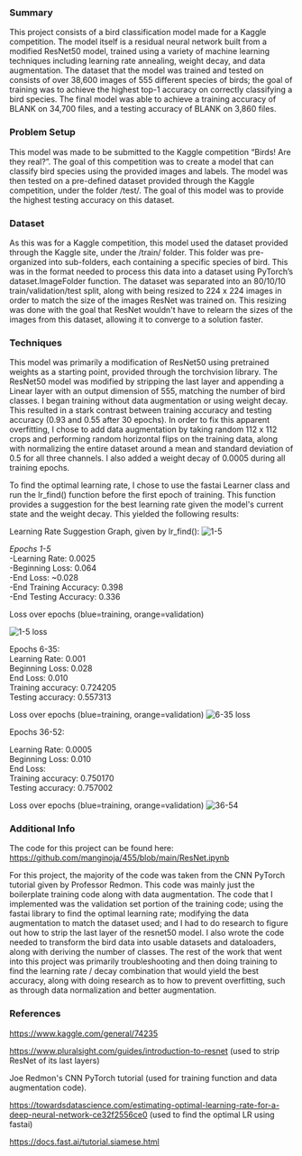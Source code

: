 ### Summary

This project consists of a bird classification model made for a Kaggle competition.  The model itself is a residual neural network built from a modified ResNet50 model, trained using a variety of machine learning techniques including learning rate annealing, weight decay, and data augmentation.  The dataset that the model was trained and tested on consists of over 38,600 images of 555 different species of birds; the goal of training was to achieve the highest top-1 accuracy on correctly classifying a bird species. The final model was able to achieve a training accuracy of BLANK on 34,700 files, and a testing accuracy of BLANK on 3,860 files.

### Problem Setup

This model was made to be submitted to the Kaggle competition “Birds! Are they real?”.  The goal of this competition was to create a model that can classify bird species using the provided images and labels.  The model was then tested on a pre-defined dataset provided through the Kaggle competition, under the folder /test/.  The goal of this model was to provide the highest testing accuracy on this dataset.  

### Dataset

As this was for a Kaggle competition, this model used the dataset provided through the Kaggle site, under the /train/ folder. This folder was pre-organized into sub-folders, each containing a specific species of bird. This was in the format needed to process this data into a dataset using PyTorch’s dataset.ImageFolder function. The dataset was separated into an 80/10/10 train/validation/test split, along with being resized to 224 x 224 images in order to match the size of the images ResNet was trained on. This resizing was done with the goal that ResNet wouldn't have to relearn the sizes of the images from this dataset, allowing it to converge to a solution faster.

### Techniques

This model was primarily a modification of ResNet50 using pretrained weights as a starting point, provided through the torchvision library. The ResNet50 model was modified by stripping the last layer and appending a Linear layer with an output dimension of 555, matching the number of bird classes. I began training without data augmentation or using weight decay.  This resulted in a stark contrast between training accuracy and testing accuracy (0.93 and 0.55 after 30 epochs). In order to fix this apparent overfitting, I chose to add data augmentation by taking random 112 x 112 crops and performing random horizontal flips on the training data, along with normalizing the entire dataset around a mean and standard deviation of 0.5 for all three channels.  I also added a weight decay of 0.0005 during all training epochs. 

To find the optimal learning rate, I chose to use the fastai Learner class and run the lr_find() function before the first epoch of training. This function provides a suggestion for the best learning rate given the model's current state and the weight decay. This yielded the following results:

Learning Rate Suggestion Graph, given by lr_find():
![1-5](https://user-images.githubusercontent.com/36826929/158666067-5d6f6eb9-3179-4bc0-9a04-b370771d705c.png)

*Epochs 1-5*<br/> 
  -Learning Rate: 0.0025 <br/> 
  -Beginning Loss: 0.064 <br/> 
  -End Loss: ~0.028 <br/> 
  -End Training Accuracy: 0.398 <br/> 
  -End Testing Accuracy: 0.336<br/> 

Loss over epochs (blue=training, orange=validation)

![1-5 loss](https://user-images.githubusercontent.com/36826929/158667908-ed28fc19-7130-4e4f-abb2-48326a1ad6ae.png)

Epochs 6-35:
<br/> 
Learning Rate: 0.001<br/> 
Beginning Loss: 0.028<br/> 
End Loss: 0.010<br/> 
Training accuracy: 0.724205<br/> 
Testing  accuracy: 0.557313<br/> 

Loss over epochs (blue=training, orange=validation)
![6-35 loss](https://user-images.githubusercontent.com/36826929/158872157-b4ec6d16-de39-4039-9d22-258f046531ae.png)

Epochs 36-52:<br/> 

Learning Rate: 0.0005<br/> 
Beginning Loss: 0.010<br/> 
End Loss: <br/> 
Training accuracy: 0.750170<br/> 
Testing  accuracy: 0.757002<br/> 

Loss over epochs (blue=training, orange=validation)
![36-54](https://user-images.githubusercontent.com/36826929/158872176-9dfa0aa6-6bdc-477f-8f38-cb45857c57aa.png)


### Additional Info

The code for this project can be found here: https://github.com/manginoja/455/blob/main/ResNet.ipynb

For this project, the majority of the code was taken from the CNN PyTorch tutorial given by Professor Redmon. This code was mainly just the boilerplate training code along with data augmentation. The code that I implemented was the validation set portion of the training code; using the fastai library to find the optimal learning rate; modifying the data augmentation to match the dataset used; and I had to do research to figure out how to strip the last layer of the resnet50 model. I also wrote the code needed to transform the bird data into usable datasets and dataloaders, along with deriving the number of classes. The rest of the work that went into this project was primarily troubleshooting and then doing training to find the learning rate / decay combination that would yield the best accuracy, along with doing research as to how to prevent overfitting, such as through data normalization and better augmentation.

### References

https://www.kaggle.com/general/74235

https://www.pluralsight.com/guides/introduction-to-resnet (used to strip ResNet of its last layers)

Joe Redmon's CNN PyTorch tutorial (used for training function and data augmentation code).

https://towardsdatascience.com/estimating-optimal-learning-rate-for-a-deep-neural-network-ce32f2556ce0 (used to find the optimal LR using fastai)

https://docs.fast.ai/tutorial.siamese.html

